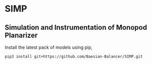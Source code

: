 # SIMP
## Simulation and Instrumentation of Monopod Planarizer

Install the latest pack of models using pip,

`pip3 install git+https://github.com/Baesian-Balancer/SIMP.git `


